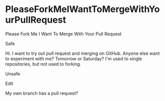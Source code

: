 # PleaseForkMeIWantToMergeWithYourPullRequest
Please Fork Me I Want To Merge With Your Pull Request

Safe

Hi. I want to try out pull request and merging on GitHub. Anyone else want to experiment with me? Tomorrow or Saturday? I'm used to single repositories, but not used to forking.

Unsafe

Edit

My own branch has a pull request?
